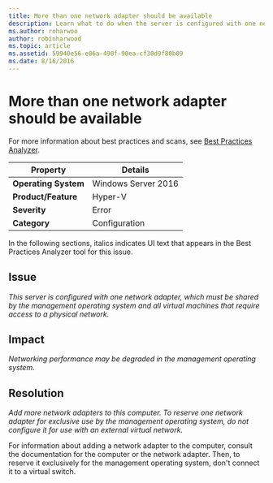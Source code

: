 ```yaml
---
title: More than one network adapter should be available
description: Learn what to do when the server is configured with one network adapter, which must be shared by the management operating system and all virtual machines that require access to a physical network.
ms.author: roharwoo
author: robinharwood
ms.topic: article
ms.assetid: 59940e56-e06a-490f-90ea-cf30d9f80b09
ms.date: 8/16/2016
---
```

# More than one network adapter should be available

For more information about best practices and scans, see [Best Practices Analyzer](/previous-versions/windows/it-pro/windows-server-2008-R2-and-2008/dd759260(v=ws.11)).

|Property|Details|
|-|-|
|**Operating System**|Windows Server 2016|
|**Product/Feature**|Hyper-V|
|**Severity**|Error|
|**Category**|Configuration|

In the following sections, italics indicates UI text that appears in the Best Practices Analyzer tool for this issue.

## Issue

*This server is configured with one network adapter, which must be shared by the management operating system and all virtual machines that require access to a physical network.*

## Impact

*Networking performance may be degraded in the management operating system.*

## Resolution

*Add more network adapters to this computer. To reserve one network adapter for exclusive use by the management operating system, do not configure it for use with an external virtual network.*

For information about adding a network adapter to the computer, consult the documentation for the computer or the network adapter. Then, to reserve it exclusively for the management operating system, don't connect it to a virtual switch.
